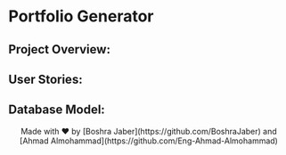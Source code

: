 # Portfolio Generator

## Project Overview:

## User Stories:

## Database Model:



<p align="center">
Made with ❤ by [Boshra Jaber](https://github.com/BoshraJaber) and [Ahmad Almohammad](https://github.com/Eng-Ahmad-Almohammad)
</p>
